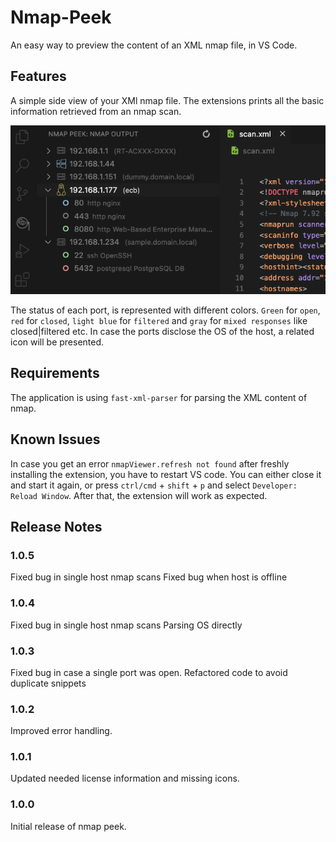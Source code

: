 # Nmap-Peek

An easy way to preview the content of an XML nmap file, in VS Code.

## Features

A simple side view of your XMl nmap file. The extensions prints all the basic information retrieved from an nmap scan. 

![nmap peek](./media/preview.png)

The status of each port, is represented with different colors. `Green` for `open`, `red` for `closed`, `light blue` for `filtered` and `gray` for `mixed responses` like closed|filtered etc. In case the ports disclose the OS of the host, a related icon will be presented. 

## Requirements

The application is using `fast-xml-parser` for parsing the XML content of nmap. 

## Known Issues

In case you get an error `nmapViewer.refresh not found` after freshly installing the extension, you have to restart VS code.
You can either close it and start it again, or press `ctrl/cmd` + `shift` + `p` and select `Developer: Reload Window`.
After that, the extension will work as expected. 

## Release Notes

### 1.0.5

Fixed bug in single host nmap scans
Fixed bug when host is offline

### 1.0.4

Fixed bug in single host nmap scans
Parsing OS directly

### 1.0.3

Fixed bug in case a single port was open.
Refactored code to avoid duplicate snippets

### 1.0.2

Improved error handling.

### 1.0.1

Updated needed license information and missing icons.

### 1.0.0

Initial release of nmap peek.